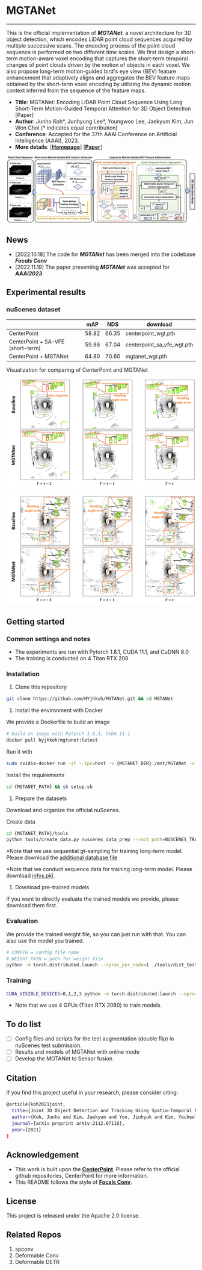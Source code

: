 # MGTANet

---

This is the official implementation of ***MGTANet***, a novel architecture for 3D object detection, which encodes LiDAR point cloud sequences acquired by multiple successive scans. The encoding process of the point cloud sequence is performed on two different time scales. We first design a short-term motion-aware voxel encoding that captures the short-term temporal changes of point clouds driven by the motion of objects in each voxel. We also propose long-term motion-guided bird's eye view (BEV) feature enhancement that adaptively aligns and aggregates the BEV feature maps obtained by the short-term voxel encoding by utilizing the dynamic motion context inferred from the sequence of the feature maps.

- **Title**: MGTANet: Encoding LiDAR Point Cloud Sequence Using Long Short-Term Motion-Guided Temporal Attention for 3D Object Detection [Paper]
- **Author**: Junho Koh*, Junhyung Lee*, Youngwoo Lee, Jaekyum Kim, Jun Won Choi (* indicates equal contribution)
- **Conference**: Accepted for the 37th AAAI Conference on Artificial Intelligence (AAAI), 2023.
- **More details**: [[**Homepage**](https://sites.google.com/view/junhokoh/aaai2023?authuser=0)] [[**Paper**](https://arxiv.org/abs/2212.00442)]

![overall_aaai2023_final.png](docs/imgs/overall_aaai2023_final.png)

## News

- [2022.10.18] The code for ***MGTANet*** has been merged into the codebase ***Focals Conv***
- [2022.11.19] The paper presenting ***MGTANet*** was accepted for ***AAAI2023***

## Experimental results

### nuScenes dataset

|  | mAP | NDS | download |
| --- | --- | --- | --- |
| CenterPoint | 58.82 | 66.35 | centerpoint_wgt.pth |
| CenterPoint + SA-VFE (short-term) | 59.86 | 67.04 | centerpoint_sa_vfe_wgt.pth |
| CenterPoint + MGTANet | 64.80 | 70.60 | mgtanet_wgt.pth |

Visualization for comparing of CenterPoint and MGTANet

![far_false-1.png](docs/imgs/far_false-1.png)

![far_heading-1.png](docs/imgs/far_heading-1.png)

## Getting started

### Common settings and notes

- The experiments are run with Pytorch 1.8.1, CUDA 11.1, and CuDNN 8.0
- The training is conducted on 4 Titan RTX 208

### Installation

1. Clone this repository

```bash
git clone https://github.com/HYjhkoh/MGTANet.git && cd MGTANet
```

1. Install the environment with Docker

We provide a Dockerfile to build an image

```bash
# build an image with Pytorch 1.8.1, CUDA 11.1
docker pull hyjhkoh/mgtanet:latest
```

Run it with

```bash
sudo nvidia-docker run -it --ipc=host -v {MGTANET_DIR}:/mnt/MGTANet -v {DATASET_DIR}:/mnt/dataset/nuscenes/v1.0-trainval --shm-size=512g hyjhkoh/mgtanet:latest /bin/bash 
```

Install the requirements

```bash
cd {MGTANET_PATH} && sh setup.sh
```

1. Prepare the datasets

Download and organize the official nuScenes.

Create data

```bash
cd {MGTANET_PATH}/tools
python tools/create_data.py nuscenes_data_prep --root_path=NUSCENES_TRAINVAL_DATASET_ROOT --version="v1.0-trainval" --nsweeps=10
```

*Note that we use sequential gt-sampling for training long-term model. Please download the [additional database file](https://drive.google.com/file/d/1h8d3hHUhnQCYpb02rIeqHvyWErrS3y44/view?usp=share_link)

*Note that we conduct sequence data for training long-term model. Please download [infos.pkl](https://drive.google.com/file/d/13bE8MgWV_r5iBAjWx9yx7rQooU-NBfn-/view?usp=share_link).

1. Download pre-trained models

If you want to directly evaluate the trained models we provide, please download them first.

### Evaluation

We provide the trained weight file, so you can just run with that. You can also use the model you trained.

```bash
# CONFIG = config file name
# WEIGHT_PATH = path for weight file
python -m torch.distributed.launch --nproc_per_node=1 ./tools/dist_test.py configs/nusc/mgtanet/$CONFIG.py --work_dir ./work_dirs/mgtanet/$CONFIG --checkpoint $WEIGHT_PATH
```

### Training

```bash
CUDA_VISIBLE_DEVICES=0,1,2,3 python -m torch.distributed.launch --nproc_per_node=4 ./tools/train.py configs/nusc/voxelnet/$CONFIG.py
```

- Note that we use 4 GPUs (Titan RTX 2080) to train models.

## To do list

- [ ]  Config files and scripts for the test augmentation (double flip) in nuScenes test submission.
- [ ]  Results and models of MGTANet with online mode
- [ ]  Develop the MGTANet to Sensor fusion

## Citation

If you find this project useful in your research, please consider citing:

```bash
@article{koh2021joint,
  title={Joint 3D Object Detection and Tracking Using Spatio-Temporal Representation of Camera Image and LiDAR Point Clouds},
  author={Koh, Junho and Kim, Jaekyum and Yoo, Jinhyuk and Kim, Yecheol and Choi, Jun Won},
  journal={arXiv preprint arXiv:2112.07116},
  year={2021}
}
```

## Acknowledgement

- This work is built upon the [**CenterPoint**](https://github.com/tianweiy/CenterPoint). Please refer to the official github repositories, CenterPoint for more information.
- This README follows the style of **[Focals Conv](https://github.com/dvlab-research/FocalsConv)**.

## License

This project is released under the Apache 2.0 license.

## Related Repos

1. spconv
2. Deformable Conv
3. Deformable DETR